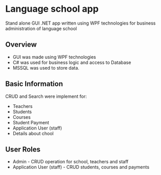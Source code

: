 # Language school app
Stand alone GUI .NET app written using WPF technologies for business administration of language school

## Overview

* GUI was made using WPF technologies
* C# was used for business logic and access to Database
* MSSQL was used to store data.

## Basic Information
CRUD and Search were implement for:
* Teachers
* Students
* Courses
* Student Payment
* Application User (staff)
* Details about chool

## User Roles
* Admin - CRUD operation for school, teachers and staff
* Application User (staff) - CRUD students, courses and payments

